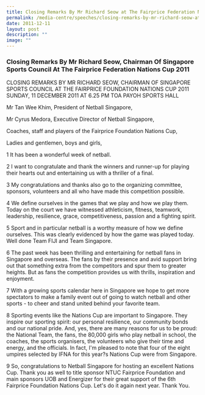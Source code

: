 ```yaml
---
title: Closing Remarks By Mr Richard Seow at The Fairprice Federation Nations Cup 2011
permalink: /media-centre/speeches/closing-remarks-by-mr-richard-seow-at-fairprice-federation-nations-cup-2011/
date: 2011-12-11
layout: post
description: ""
image: ""
---
```

### **Closing Remarks By Mr Richard Seow, Chairman Of Singapore Sports Council At The Fairprice Federation Nations Cup 2011**

CLOSING REMARKS BY MR RICHARD SEOW, CHAIRMAN OF SINGAPORE SPORTS COUNCIL AT THE FAIRPRICE FOUNDATION NATIONS CUP 2011
SUNDAY, 11 DECEMBER 2011 AT 6.25 PM TOA PAYOH SPORTS HALL

Mr Tan Wee Khim, President of Netball Singapore,

Mr Cyrus Medora, Executive Director of Netball Singapore,

Coaches, staff and players of the Fairprice Foundation Nations Cup,

Ladies and gentlemen, boys and girls,

1 It has been a wonderful week of netball.

2 I want to congratulate and thank the winners and runner-up for playing their hearts out and entertaining us with a thriller of a final.

3 My congratulations and thanks also go to the organizing committee, sponsors, volunteers and all who have made this competition possible.

4 We define ourselves in the games that we play and how we play them. Today on the court we have witnessed athleticism, fitness, teamwork, leadership, resilience, grace, competitiveness, passion and a fighting spirit.

5 Sport and in particular netball is a worthy measure of how we define ourselves. This was clearly evidenced by how the game was played today. Well done Team FIJI and Team Singapore.

6 The past week has been thrilling and entertaining for netball fans in Singapore and overseas. The fans by their presence and avid support bring out that something extra from the competitors and spur them to greater heights. But as fans the competition provides us with thrills, inspiration and enjoyment.

7 With a growing sports calendar here in Singapore we hope to get more spectators to make a family event out of going to watch netball and other sports - to cheer and stand united behind your favorite team.

8 Sporting events like the Nations Cup are important to Singapore. They inspire our sporting spirit: our personal resilience, our community bonds and our national pride. And, yes, there are many reasons for us to be proud: the National Team, the fans, the 80,000 girls who play netball in school, the coaches, the sports organisers, the volunteers who give their time and energy, and the officials. In fact, I'm pleased to note that four of the eight umpires selected by IFNA for this year?s Nations Cup were from Singapore.

9 So, congratulations to Netball Singapore for hosting an excellent Nations Cup. Thank you as well to title sponsor NTUC Fairprice Foundation and main sponsors UOB and Energizer for their great support of the 6th Fairprice Foundation Nations Cup. Let's do it again next year. Thank You.